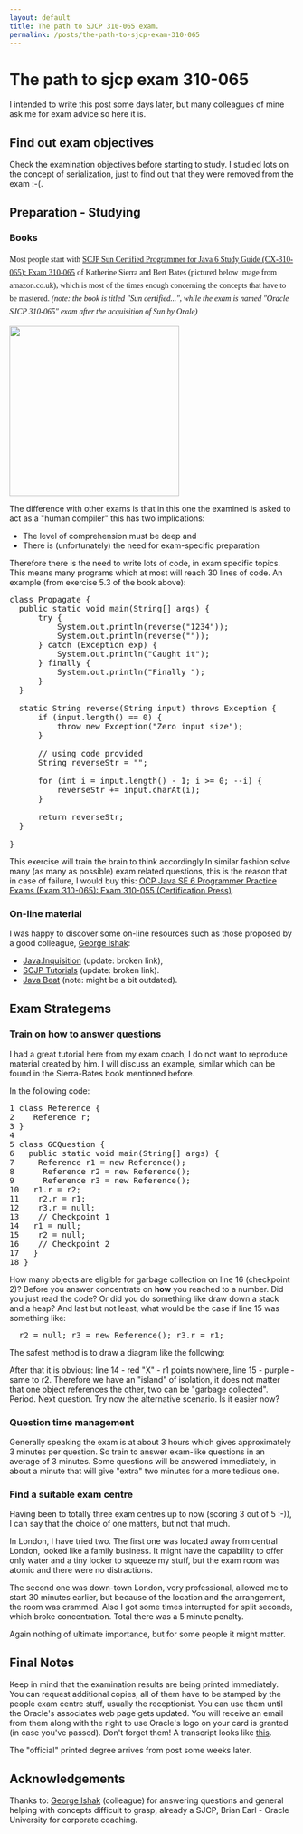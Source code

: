 ```yaml
---
layout: default
title: The path to SJCP 310-065 exam.
permalink: /posts/the-path-to-sjcp-exam-310-065
---
```


# The path to sjcp exam 310-065

I intended to write this post some days later, but many colleagues of mine ask me for exam advice so here it is.

## Find out exam objectives

Check the examination objectives before starting to study. I studied lots on the concept of serialization, just to find out that they were removed from the exam :-(.

## Preparation - Studying

<h3>Books</h3>

<span style="font-size: 14px; line-height: 23px; font-family: Georgia, 'Bitstream Charter', serif; font-weight: normal;">Most people start with <a title="SCJP Sun Certified Programmer for Java 6 Study Guide (CX-310-065): Exam 310-065" href="http://www.amazon.co.uk/Certified-Programmer-Study-Guide-CX-310-065/dp/0071591060/" target="_blank">SCJP Sun Certified Programmer for Java 6 Study Guide (CX-310-065): Exam 310-065</a> of Katherine Sierra and Bert Bates (pictured below image from amazon.co.uk), which is most of the times enough concerning the concepts that have to be mastered. <em>(note: the book is titled "Sun certified...", while the exam is named "Oracle SJCP 310-065" exam after the acquisition of Sun by Orale)</em></span>

<img class="aligncenter" src="http://ecx.images-amazon.com/images/I/51%2BT%2Bi0tAtL._BO2,204,203,200_PIsitb-sticker-arrow-click,TopRight,35,-76_AA300_SH20_OU02_.jpg" alt="" width="300" height="300" />

The difference with other exams is that in this one the examined is asked to act as a "human compiler" this has two implications:

* The level of comprehension must be deep and
* There is (unfortunately) the need for exam-specific preparation

Therefore there is the need to write lots of code, in exam specific topics. This means many programs which at most will reach 30 lines of code. An example (from exercise 5.3 of the book above):

<pre lang="java">class Propagate {
  public static void main(String[] args) {
      try {
          System.out.println(reverse("1234"));
          System.out.println(reverse(""));
      } catch (Exception exp) {
          System.out.println("Caught it");
      } finally {
          System.out.println("Finally ");
      }
  }

  static String reverse(String input) throws Exception {
      if (input.length() == 0) {
          throw new Exception("Zero input size");
      }

      // using code provided
      String reverseStr = "";

      for (int i = input.length() - 1; i &gt;= 0; --i) {
          reverseStr += input.charAt(i);
      }

      return reverseStr;
  }

}</pre>

This exercise will train the brain to think accordingly.In similar fashion solve many (as many as possible) exam related questions, this is the reason that in case of failure, I would buy this: <a href="http://www.amazon.co.uk/Java-Programmer-Practice-Exams-310-065/dp/0072260882/" target="_blank">OCP Java SE 6 Programmer Practice Exams (Exam 310-065): Exam 310-055 (Certification Press)</a>.

<h3>On-line material</h3>

I was happy to discover some on-line resources such as those proposed by a good colleague, <a title="G. Ishak linked in profile" href="http://uk.linkedin.com/pub/george-ishak/14/302/967" target="_blank">George Ishak</a>:

* <a href="http://enigma.vm.bytemark.co.uk/webstart.html" target="_blank">Java.Inquisition</a> (update: broken link),
* <a href="http://www.exforsys.com/certification/scjp.html" target="_blank">SCJP Tutorials</a> (update: broken link).
* <a href="http://www.javabeat.net/products/cert/scjp-1-5.php" target="_blank">Java Beat</a> (note: might be a bit outdated).

## Exam Strategems

<h3>Train on how to answer questions</h3>

I had a great tutorial here from my exam coach, I do not want to reproduce material created by him. I will discuss an example, similar which can be found in the Sierra-Bates book mentioned before.

In the following code:

<pre lang="java">1 class Reference {
2    Reference r;
3 }
4
5 class GCQuestion {
6   public static void main(String[] args) {
7     Reference r1 = new Reference();
8      Reference r2 = new Reference();
9      Reference r3 = new Reference();
10   r1.r = r2;
11    r2.r = r1;
12    r3.r = null;
13    // Checkpoint 1
14   r1 = null;
15    r2 = null;
16    // Checkpoint 2
17   }
18 }</pre>

How many objects are eligible for garbage collection on line 16 (checkpoint 2)? Before you answer concentrate on <strong>how</strong> you reached to a number. Did you just read the code? Or did you do something like draw down a stack and a heap? And last but not least, what would be the case if line 15 was something like:

<pre lang="java">  r2 = null; r3 = new Reference(); r3.r = r1;</pre>

The safest method is to draw a diagram like the following:<img class="alignleft" title="stack heap diagram" src="https://dl.dropboxusercontent.com/u/1995706/cdn/blog/javaGCexample.png" alt="" style="background-color: white" />

After that it is obvious: line 14 - red "X" - r1 points nowhere, line 15 - purple - same to r2. Therefore we have an "island" of isolation, it does not matter that one object references the other, two can be "garbage collected". Period. Next question. Try now the alternative scenario. Is it easier now?

<h3>Question time management</h3>

Generally speaking the exam is at about 3 hours which gives approximately 3 minutes per question. So train to answer exam-like questions in an average of 3 minutes. Some questions will be answered immediately, in about a minute that will give "extra" two minutes for a more tedious one.

<h3>Find a suitable exam centre</h3>

Having been to totally three exam centres up to now (scoring 3 out of 5 :-)), I can say that the choice of one matters, but not that much.

In London, I have tried two. The first one was located away from central London, looked like a family business. It might have the capability to offer only water and a tiny locker to squeeze my stuff, but the exam room was atomic and there were no distractions.

The second one was down-town London, very professional, allowed me to start 30 minutes earlier, but because of the location and the arrangement, the room was crammed. Also I got some times interrupted for split seconds, which broke concentration. Total there was a 5 minute penalty.

Again nothing of ultimate importance, but for some people it might matter.

## Final Notes

Keep in mind that the examination results are being printed immediately. You can request additional copies, all of them have to be stamped by the people exam centre stuff, usually the receptionist. You can use them until the Oracle's associates web page gets updated. You will receive an email from them along with the right to use Oracle's logo on your card is granted (in case you've passed). Don't forget them! A transcript looks like <a href="http://dl.dropbox.com/u/1995706/cv/supporting_documents/JavaSE6-ProgrammerCertifiedProfessionalExamScoreReport.pdf" target="_blank">th﻿is</a>.

The "official" printed degree arrives from post some weeks later.

## Acknowledgements

Thanks to: <a title="G. Ishak linked in profile" href="http://uk.linkedin.com/pub/george-ishak/14/302/967" target="_blank">George Ishak</a> (colleague) for answering questions and general helping with concepts difficult to grasp, already a SJCP, Brian Earl - Oracle University for corporate coaching.
